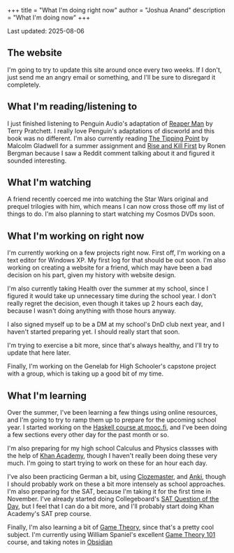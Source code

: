 +++
title = "What I'm doing right now"
author = "Joshua Anand"
description = "What I'm doing now"
+++

Last updated: 2025-08-06

## The website
I'm going to try to update this site around once every two weeks. If I don't, just send me an angry email or something, and I'll be sure to disregard it completely.

## What I'm reading/listening to
I just finished listening to Penguin Audio's adaptation of [Reaper Man](https://bookwyrm.social/book/21745/s/reaper-man) by Terry Pratchett. I really love Penguin's adaptations of discworld and this book was no different. I'm also currently reading [The Tipping Point](https://bookwyrm.social/book/154/s/the-tipping-point) by Malcolm Gladwell for a summer assignment and [Rise and Kill First](https://bookwyrm.social/book/269459/s/rise-and-kill-first-the-secret-history-of-israels-targeted-assassinations) by Ronen Bergman because I saw a Reddit comment talking about it and figured it sounded interesting.

## What I'm watching
A friend recently coerced me into watching the Star Wars original and prequel trilogies with him, which means I can now cross those off my list of things to do.
I'm also planning to start watching my Cosmos DVDs soon.

## What I'm working on right now
I'm currently working on a few projects right now. First off, I'm working on a text editor for Windows XP. My first log for that should be out soon. I'm also working on creating a website for a friend, which may have been a bad decision on his part, given my history with website design. 

I'm also currently taking Health over the summer at my school, since I figured it would take up unnecessary time during the school year. I don't really regret the decision, even though it takes up 2 hours each day, because I wasn't doing anything with those hours anyway.

I also signed myself up to be a DM at my school's DnD club next year, and I haven't started preparing yet. I should really start that soon.

I'm trying to exercise a bit more, since that's always healthy, and I'll try to update that here later.

Finally, I'm working on the Genelab for High Schooler's capstone project with a group, which is taking up a good bit of my time.

## What I'm learning
Over the summer, I've been learning a few things using online resources, and I'm going to try to ramp them up to prepare for the upcoming school year. I started working on the [Haskell course at mooc.fi](https://haskell.mooc.fi), and I've been doing a few sections every other day for the past month or so. 

I'm also preparing for my high school Calculus and Physics classses with the help of [Khan Academy](https://khanacademy.org), though I haven't really been doing these very much. I'm going to start trying to work on these for an hour each day. 

I've also been practicing German a bit, using [Clozemaster](https://clozemaster.com), and [Anki](https://ankiweb.net), though I should probably work on these a bit more intensely as school approaches. I'm also preparing for the SAT, because I'm taking it for the first time in November. I've already started doing Collegeboard's [SAT Question of the Day](https://qotd.collegeboard.org), but I feel that I can do a bit more, and I'll probably start doing Khan Academy's SAT prep course.

Finally, I'm also learning a bit of [Game Theory](https://en.wikipedia.org/wiki/Game_theory), since that's a pretty cool subject. I'm currently using William Spaniel's excellent [Game Theory 101](https://www.youtube.com/playlist?list=PLKI1h_nAkaQoDzI4xDIXzx6U2ergFmedo) course, and taking notes in [Obsidian](https://obsidian.md)
